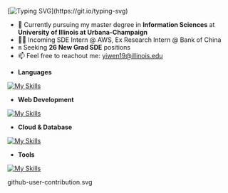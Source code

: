 [![Typing SVG](https://readme-typing-svg.demolab.com?font=Fira+Code&pause=1000&color=F7AFE9&width=435&lines=Hey+there!+I'm+Yiwen.;Welcome+to+my+Github!)](https://git.io/typing-svg)

- 🔅 Currently pursuing my master degree in **Information Sciences** at **University of Illinois at Urbana-Champaign**
- 👩‍💻 Incoming SDE Intern @ AWS, Ex Research Intern @ Bank of China
- 🔛 Seeking **26 New Grad SDE** positions
- 📫 Feel free to reachout me: [yiwen19@illinois.edu](mailto:yiwen19@illinois.edu)

<!---
Yvonnezhang924/Yvonnezhang924 is a ✨ special ✨ repository because its `README.md` (this file) appears on your GitHub profile.
You can click the Preview link to take a look at your changes.
--->

- **Languages**

[![My Skills](https://skillicons.dev/icons?i=java,py,c,cpp,js,ts,html,css,sql)](https://skillicons.dev)

- **Web Development**

[![My Skills](https://skillicons.dev/icons?i=react,express,nodejs,spring,hibernate)](https://skillicons.dev)

- **Cloud & Database**

[![My Skills](https://skillicons.dev/icons?i=aws,gcp,mysql,postgres,redis,mongodb)](https://skillicons.dev)

- **Tools**

[![My Skills](https://skillicons.dev/icons?i=linux,nginx,kafka,rabbitmq,jenkins,docker,git,postman)](https://skillicons.dev)


github-user-contribution.svg
